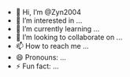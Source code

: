- 👋 Hi, I’m @Zyn2004
- 👀 I’m interested in ...
- 🌱 I’m currently learning ...
- 💞️ I’m looking to collaborate on ...
- 📫 How to reach me ...
- 😄 Pronouns: ...
- ⚡ Fun fact: ...

<!---
Zyn2004/Zyn2004 is a ✨ special ✨ repository because its `README.md` (this file) appears on your GitHub profile.
You can click the Preview link to take a look at your changes.
--->
